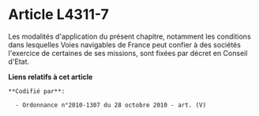 # Article L4311-7

Les modalités d'application du présent chapitre, notamment les conditions dans lesquelles Voies navigables de France peut
confier à des sociétés l'exercice de certaines de ses missions, sont fixées par décret en Conseil d'Etat.

**Liens relatifs à cet article**

	**Codifié par**:

	  - Ordonnance n°2010-1307 du 28 octobre 2010 - art. (V)

